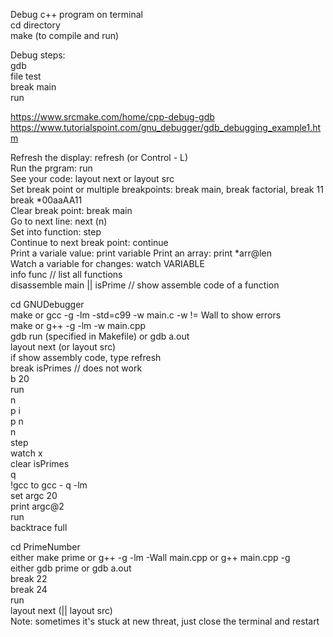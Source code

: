 Debug c++ program on terminal<br/>
cd directory <br/>
make (to compile and run)<br/>

Debug steps: <br/>
gdb <br/>
file test <br/>
break main <br/>
run

https://www.srcmake.com/home/cpp-debug-gdb https://www.tutorialspoint.com/gnu_debugger/gdb_debugging_example1.htm

Refresh the display: refresh (or Control - L) <br/>
Run the prgram: run <br/>
See your code: layout next or layout src<br/>
Set break point or multiple breakpoints: break main, break factorial, break 11 <br/>
break *00aaAA11<br/>
Clear break point: break main<br/>
Go to next line: next (n)<br/>
Set into function: step<br/>
Continue to next break point: continue<br/>
Print a variale value: print variable Print an array: print *arr@len<br/>
Watch a variable for changes: watch VARIABLE <br/>
info func // list all functions <br/>
disassemble main || isPrime // show assemble code of a function<br/>

cd GNUDebugger<br/>
make or gcc -g -lm -std=c99 -w main.c -w != Wall to show errors <br/>
make or g++ -g -lm -w main.cpp <br/>
gdb run (specified in Makefile) or gdb a.out<br/>
layout next (or layout src)<br/>
if show assembly code, type refresh <br/>
break isPrimes // does not work<br/>
b 20<br/>
run<br/>
n<br/>
p i<br/>
p n<br/>
n<br/>
step<br/>
watch x<br/>
clear isPrimes<br/>
q<br/>
!gcc to gcc - q -lm <br/>
set argc 20<br/>
print argc@2<br/>
run<br/>
backtrace full<br/>

cd PrimeNumber<br/>
either make prime or g++ -g -lm -Wall main.cpp or g++ main.cpp -g<br/>
either gdb prime or gdb a.out<br/>
break 22<br/>
break 24<br/>
run<br/>
layout next (|| layout src) <br/>
Note: sometimes it's stuck at new threat, just close the terminal and restart

